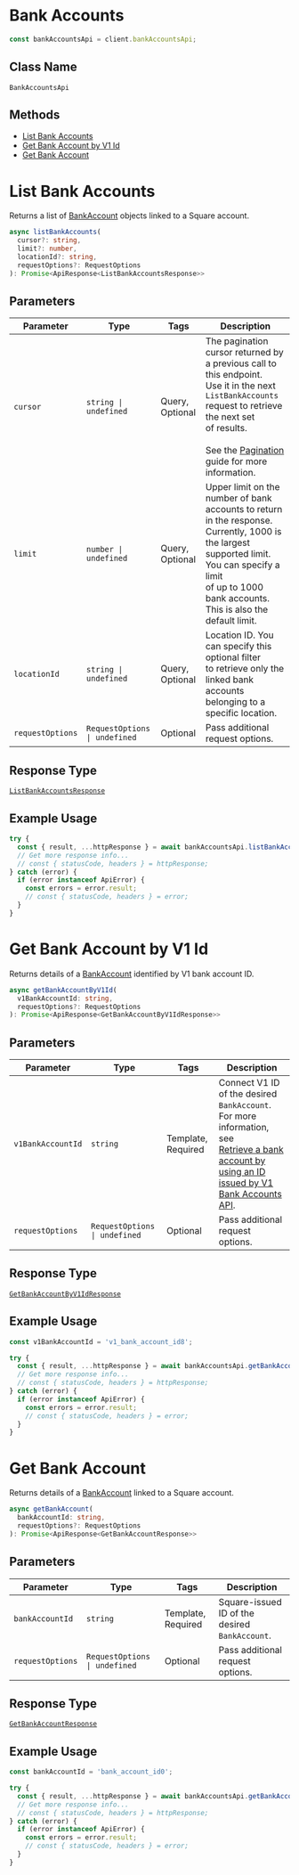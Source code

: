 # Bank Accounts

```ts
const bankAccountsApi = client.bankAccountsApi;
```

## Class Name

`BankAccountsApi`

## Methods

* [List Bank Accounts](../../doc/api/bank-accounts.md#list-bank-accounts)
* [Get Bank Account by V1 Id](../../doc/api/bank-accounts.md#get-bank-account-by-v1-id)
* [Get Bank Account](../../doc/api/bank-accounts.md#get-bank-account)


# List Bank Accounts

Returns a list of [BankAccount](../../doc/models/bank-account.md) objects linked to a Square account.

```ts
async listBankAccounts(
  cursor?: string,
  limit?: number,
  locationId?: string,
  requestOptions?: RequestOptions
): Promise<ApiResponse<ListBankAccountsResponse>>
```

## Parameters

| Parameter | Type | Tags | Description |
|  --- | --- | --- | --- |
| `cursor` | `string \| undefined` | Query, Optional | The pagination cursor returned by a previous call to this endpoint.<br>Use it in the next `ListBankAccounts` request to retrieve the next set<br>of results.<br><br>See the [Pagination](https://developer.squareup.com/docs/working-with-apis/pagination) guide for more information. |
| `limit` | `number \| undefined` | Query, Optional | Upper limit on the number of bank accounts to return in the response.<br>Currently, 1000 is the largest supported limit. You can specify a limit<br>of up to 1000 bank accounts. This is also the default limit. |
| `locationId` | `string \| undefined` | Query, Optional | Location ID. You can specify this optional filter<br>to retrieve only the linked bank accounts belonging to a specific location. |
| `requestOptions` | `RequestOptions \| undefined` | Optional | Pass additional request options. |

## Response Type

[`ListBankAccountsResponse`](../../doc/models/list-bank-accounts-response.md)

## Example Usage

```ts
try {
  const { result, ...httpResponse } = await bankAccountsApi.listBankAccounts();
  // Get more response info...
  // const { statusCode, headers } = httpResponse;
} catch (error) {
  if (error instanceof ApiError) {
    const errors = error.result;
    // const { statusCode, headers } = error;
  }
}
```


# Get Bank Account by V1 Id

Returns details of a [BankAccount](../../doc/models/bank-account.md) identified by V1 bank account ID.

```ts
async getBankAccountByV1Id(
  v1BankAccountId: string,
  requestOptions?: RequestOptions
): Promise<ApiResponse<GetBankAccountByV1IdResponse>>
```

## Parameters

| Parameter | Type | Tags | Description |
|  --- | --- | --- | --- |
| `v1BankAccountId` | `string` | Template, Required | Connect V1 ID of the desired `BankAccount`. For more information, see<br>[Retrieve a bank account by using an ID issued by V1 Bank Accounts API](https://developer.squareup.com/docs/bank-accounts-api#retrieve-a-bank-account-by-using-an-id-issued-by-v1-bank-accounts-api). |
| `requestOptions` | `RequestOptions \| undefined` | Optional | Pass additional request options. |

## Response Type

[`GetBankAccountByV1IdResponse`](../../doc/models/get-bank-account-by-v1-id-response.md)

## Example Usage

```ts
const v1BankAccountId = 'v1_bank_account_id8';

try {
  const { result, ...httpResponse } = await bankAccountsApi.getBankAccountByV1Id(v1BankAccountId);
  // Get more response info...
  // const { statusCode, headers } = httpResponse;
} catch (error) {
  if (error instanceof ApiError) {
    const errors = error.result;
    // const { statusCode, headers } = error;
  }
}
```


# Get Bank Account

Returns details of a [BankAccount](../../doc/models/bank-account.md)
linked to a Square account.

```ts
async getBankAccount(
  bankAccountId: string,
  requestOptions?: RequestOptions
): Promise<ApiResponse<GetBankAccountResponse>>
```

## Parameters

| Parameter | Type | Tags | Description |
|  --- | --- | --- | --- |
| `bankAccountId` | `string` | Template, Required | Square-issued ID of the desired `BankAccount`. |
| `requestOptions` | `RequestOptions \| undefined` | Optional | Pass additional request options. |

## Response Type

[`GetBankAccountResponse`](../../doc/models/get-bank-account-response.md)

## Example Usage

```ts
const bankAccountId = 'bank_account_id0';

try {
  const { result, ...httpResponse } = await bankAccountsApi.getBankAccount(bankAccountId);
  // Get more response info...
  // const { statusCode, headers } = httpResponse;
} catch (error) {
  if (error instanceof ApiError) {
    const errors = error.result;
    // const { statusCode, headers } = error;
  }
}
```

